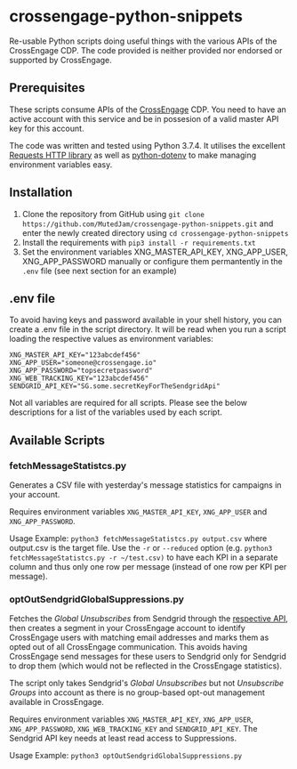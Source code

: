 # crossengage-python-snippets
Re-usable Python scripts doing useful things with the various APIs of the CrossEngage CDP. The code provided is neither provided nor endorsed or supported by CrossEngage.

## Prerequisites
These scripts consume APIs of the [CrossEngage](https://www.crossengage.io/) CDP. You need to have an active account with this service and be in possesion of a valid master API key for this account.

The code was written and tested using Python 3.7.4. It utilises the excellent [Requests HTTP library](https://2.python-requests.org/en/master/) as well as [python-dotenv](https://github.com/theskumar/python-dotenv) to make managing environment variables easy.

## Installation
1. Clone the repository from GitHub using `git clone https://github.com/MutedJam/crossengage-python-snippets.git` and enter the newly created directory using `cd crossengage-python-snippets`
2. Install the requirements with `pip3 install -r requirements.txt`
3. Set the environment variables XNG_MASTER_API_KEY, XNG_APP_USER, XNG_APP_PASSWORD manually or configure them permantently in the `.env` file (see next section for an example)

## .env file
To avoid having keys and password available in your shell history, you can create a .env file in the script directory. It will be read when you run a script loading the respective values as environment variables:

```
XNG_MASTER_API_KEY="123abcdef456"
XNG_APP_USER="someone@crossengage.io"
XNG_APP_PASSWORD="topsecretpassword"
XNG_WEB_TRACKING_KEY="123abcdef456"
SENDGRID_API_KEY="SG.some.secretKeyForTheSendgridApi"
```

Not all variables are required for all scripts. Please see the below descriptions for a list of the variables used by each script.

## Available Scripts

### fetchMessageStatistcs.py
Generates a CSV file with yesterday's message statistics for campaigns in your account.

Requires environment variables `XNG_MASTER_API_KEY`, `XNG_APP_USER` and `XNG_APP_PASSWORD`.

Usage Example: `python3 fetchMessageStatistcs.py output.csv` where output.csv is the target file. Use the `-r` or `--reduced` option (e.g. `python3 fetchMessageStatistcs.py -r ~/test.csv)` to have each KPI in a separate column and thus only one row per message (instead of one row per KPI per message).

### optOutSendgridGlobalSuppressions.py
Fetches the _Global Unsubscribes_ from Sendgrid through the [respective API](https://sendgrid.com/docs/API_Reference/Web_API_v3/Suppression_Management/global_suppressions.html), then creates a segment in your CrossEngage account to identify CrossEngage users with matching email addresses and marks them as opted out of all CrossEngage communication. This avoids having CrossEngage send messages for these users to Sendgrid only for Sendgrid to drop them (which would not be reflected in the CrossEngage statistics).

The script only takes Sendgrid's _Global Unsubscribes_ but not _Unsubscribe Groups_ into account as there is no group-based opt-out management available in CrossEngage.

Requires environment variables `XNG_MASTER_API_KEY`, `XNG_APP_USER`, `XNG_APP_PASSWORD`, `XNG_WEB_TRACKING_KEY` and `SENDGRID_API_KEY`. The Sendgrid API key needs at least read access to Suppressions.

Usage Example: `python3 optOutSendgridGlobalSuppressions.py`